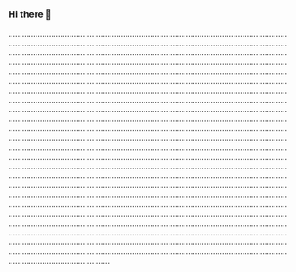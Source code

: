 ### Hi there 👋

.............................................................................................................................................................................................................................................................................................................................................................................................................................................................................................................................................................................................................................................................................................................................................................................................................................................................................................................................................................................................................................................................................................................................................................................................................................................................................................................................................................................................................................................................................................................................................................................................................................................................................................................................................................................................................................................................................................................................................................................................................................................................................................................................................................................................................................................................................................................................................................................................................................................................................................................................................................................................................................................................................................................................................................................................................................................................................................................................................................................................................................................................................................................................................